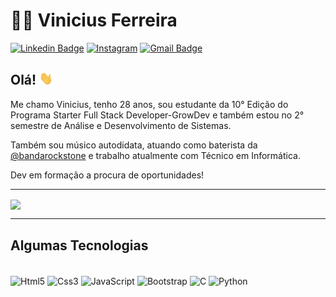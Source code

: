 # :man_technologist: Vinicius Ferreira

[![Linkedin Badge](https://img.shields.io/badge/-LinkedIn-blue?style=for-the-badge&logo=Linkedin&logoColor=white&link=https://www.linkedin.com/in/vinicius-ferreira-4909b3230/)](https://www.linkedin.com/in/vinicius-ferreira-4909b3230/)
[![Instagram](https://img.shields.io/badge/Instagram-E4405F?style=for-the-badge&logo=instagram&logoColor=white)](https://instagram.com/vinniekots)
[![Gmail Badge](https://img.shields.io/badge/-Gmail-c14438?style=for-the-badge&logo=Gmail&logoColor=white&link=mailto:tec.viniciusferreira.com)](mailto:tec.viniciusferreira@gmail.com)

## Olá! <img src="https://github.com/ViniciusBorgesFerreira/ViniciusBorgesFerreira/blob/master/assets/hi.gif" width="22">

Me chamo Vinicius, tenho 28 anos, sou estudante da 10° Edição do Programa Starter Full Stack Developer-GrowDev e também estou no 2° semestre de Análise e Desenvolvimento de Sistemas.

Também sou músico autodidata, atuando como baterista da <a target="_blank" href="https://www.instagram.com/bandarockstone/">@bandarockstone</a> e trabalho atualmente com Técnico em Informática.

Dev em formação a procura de oportunidades!


---



  <a href="https://github.com/anuraghazra/github-readme-stats">
    <img align="center" src="https://github-readme-stats.vercel.app/api?username=ViniciusBorgesFerreira&show_icons=true&count_private=true&theme=radical&hide=issues" />
  </a>
  
---
  


  ## Algumas Tecnologias

  <div style="display: inline-block"></br>
  <img align="center" alt="Html5" src="https://img.shields.io/badge/HTML5-E34F26?style=for-the-badge&logo=html5&logoColor=white"></img>
  <img align="center" alt="Css3" src="https://img.shields.io/badge/CSS3-1572B6?style=for-the-badge&logo=css3&logoColor=white"></img>
  <img align="center" alt="JavaScript" src="https://img.shields.io/badge/JavaScript-F7DF1E?style=for-the-badge&logo=javascript&logoColor=black"></img>
  <img align="center" alt="Bootstrap" src="https://img.shields.io/badge/Bootstrap-563D7C?style=for-the-badge&logo=bootstrap&logoColor=white"></img>  
  <img align="center" alt="C" src="https://img.shields.io/badge/C-00599C?style=for-the-badge&logo=c&logoColor=white"></img>
  <img align="center" alt="Python" src="https://img.shields.io/badge/Python-14354C?style=for-the-badge&logo=python&logoColor=white"></img>
</div></br>
 

